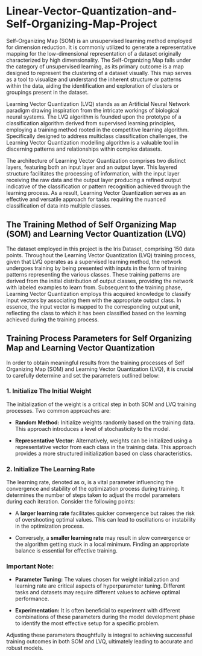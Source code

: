 # Linear-Vector-Quantization-and-Self-Organizing-Map-Project

Self-Organizing Map (SOM) is an unsupervised learning method employed for dimension reduction. It is commonly utilized to generate a representative mapping for the low-dimensional representation of a dataset originally characterized by high dimensionality. The Self-Organizing Map falls under the category of unsupervised learning, as its primary outcome is a map designed to represent the clustering of a dataset visually. This map serves as a tool to visualize and understand the inherent structure or patterns within the data, aiding the identification and exploration of clusters or groupings present in the dataset.

Learning Vector Quantization (LVQ) stands as an Artificial Neural Network paradigm drawing inspiration from the intricate workings of biological neural systems. The LVQ algorithm is founded upon the prototype of a classification algorithm derived from supervised learning principles, employing a training method rooted in the competitive learning algorithm. Specifically designed to address multiclass classification challenges, the Learning Vector Quantization modelling algorithm is a valuable tool in discerning patterns and relationships within complex datasets.

The architecture of Learning Vector Quantization comprises two distinct layers, featuring both an input layer and an output layer. This layered structure facilitates the processing of information, with the input layer receiving the raw data and the output layer producing a refined output indicative of the classification or pattern recognition achieved through the learning process. As a result, Learning Vector Quantization serves as an effective and versatile approach for tasks requiring the nuanced classification of data into multiple classes.

## The Training Method of Self Organizing Map (SOM) and Learning Vector Quantization (LVQ)


The dataset employed in this project is the Iris Dataset, comprising 150 data points. Throughout the Learning Vector Quantization (LVQ) training process, given that LVQ operates as a supervised learning method, the network undergoes training by being presented with inputs in the form of training patterns representing the various classes. These training patterns are derived from the initial distribution of output classes, providing the network with labeled examples to learn from. Subsequent to the training phase, Learning Vector Quantization employs this acquired knowledge to classify input vectors by associating them with the appropriate output class. In essence, the input vector is mapped to the corresponding output unit, reflecting the class to which it has been classified based on the learning achieved during the training process.

## Training Process Parameters for Self Organizing Map and Learning Vector Quantization

In order to obtain meaningful results from the training processes of Self Organizing Map (SOM) and Learning Vector Quantization (LVQ), it is crucial to carefully determine and set the parameters outlined below:

### 1. Initialize The Initial Weight

The initialization of the weight is a critical step in both SOM and LVQ training processes. Two common approaches are:

- **Random Method:** Initialize weights randomly based on the training data. This approach introduces a level of stochasticity to the model.

- **Representative Vector:** Alternatively, weights can be initialized using a representative vector from each class in the training data. This approach provides a more structured initialization based on class characteristics.

### 2. Initialize The Learning Rate

The learning rate, denoted as α, is a vital parameter influencing the convergence and stability of the optimization process during training. It determines the number of steps taken to adjust the model parameters during each iteration. Consider the following points:

- A **larger learning rate** facilitates quicker convergence but raises the risk of overshooting optimal values. This can lead to oscillations or instability in the optimization process.

- Conversely, a **smaller learning rate** may result in slow convergence or the algorithm getting stuck in a local minimum. Finding an appropriate balance is essential for effective training.

### Important Note:

- **Parameter Tuning:** The values chosen for weight initialization and learning rate are critical aspects of hyperparameter tuning. Different tasks and datasets may require different values to achieve optimal performance.

- **Experimentation:** It is often beneficial to experiment with different combinations of these parameters during the model development phase to identify the most effective setup for a specific problem.

Adjusting these parameters thoughtfully is integral to achieving successful training outcomes in both SOM and LVQ, ultimately leading to accurate and robust models.

